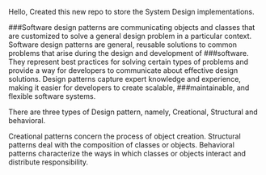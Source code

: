 Hello,
Created this new repo to store the System Design implementations.

###Software design patterns are communicating objects and classes that are customized to solve a general design problem in a particular context. Software design patterns are general, reusable solutions to common problems that arise during the design and development of ###software. They represent best practices for solving certain types of problems and provide a way for developers to communicate about effective design solutions. Design patterns capture expert knowledge and experience, making it easier for developers to create scalable, ###maintainable, and flexible software systems.

There are three types of Design pattern, namely, Creational, Structural and behavioral.

Creational patterns concern the process of object creation.
Structural patterns deal with the composition of classes or objects. 
Behavioral patterns characterize the ways in which classes or objects interact and distribute responsibility.
